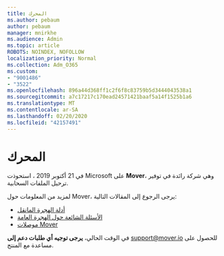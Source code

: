 ```yaml
---
title: المحرك
ms.author: pebaum
author: pebaum
manager: mnirkhe
ms.audience: Admin
ms.topic: article
ROBOTS: NOINDEX, NOFOLLOW
localization_priority: Normal
ms.collection: Adm_O365
ms.custom:
- "9001486"
- "3522"
ms.openlocfilehash: 896a44d368ff1c2f6f8c83759b5d3444043538a1
ms.sourcegitcommit: a7c17217c170ead24571421baaf5a14f1525b1a6
ms.translationtype: MT
ms.contentlocale: ar-SA
ms.lasthandoff: 02/20/2020
ms.locfileid: "42157491"
---
```

# <a name="mover"></a>المحرك

في 21 أكتوبر 2019 ، استحوذت Microsoft على **Mover**، وهي شركة رائدة في توفير ترحيل الملفات السحابية.

لمزيد من المعلومات حول Mover، يرجى الرجوع إلى المقالات التالية:

- [أدلة الهجرة المانقل](https://mover.io/guides/)
- [الأسئلة الشائعة حول الهجرة العامة](https://mover.io/guides/general/)
- [موصلات Mover](https://mover.io/connectors/)

في الوقت الحالي، **يرجى توجيه أي طلبات دعم إلى** [support@mover.io](mailto:support@mover.io) للحصول على مساعدة مع المنتج. 

 